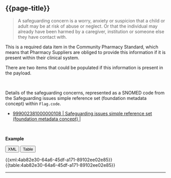 ## {{page-title}} <span class="mro-circle required"></span>

> A safeguarding concern is a worry, anxiety or suspicion that a child or adult may be at risk of abuse or neglect. Or that the individual may already have been harmed by a caregiver, institution or someone else they have contact with.

This is a required data item in the Community Pharmacy Standard, which means that Pharmacy Suppliers are obliged to provide this information if it is present within their clinical system.

There are two items that could be populated if this information is present in the payload.

<br />

Details of the safeguarding concerns, represented as a SNOMED code from the Safeguarding issues simple reference set (foundation metadata concept) within `Flag.code`.

- [999002381000000108 | Safeguarding issues simple reference set (foundation metadata concept) |](https://termbrowser.nhs.uk/?perspective=full&conceptId1=999002381000000108&edition=uk-edition)


<br />

**Example**

<button class="nhsd-a-button active" onclick="openTab(event, 'XML View')">XML</button>
<button class="nhsd-a-button nhsd-a-button--outline" onclick="openTab(event, 'Table View')">Table</button>

<div class="example" class="nhsd-!t-margin-bottom-6">
  <div id="XML View" class="tabcontent nhsd-!t-margin-bottom-6" style="display:block"> 
    {{xml:4ab82e30-64a6-45df-a171-89102ee02e85}}
  </div>
  <div id="Table View" class="tabcontent nhsd-!t-margin-bottom-6">
    {{table:4ab82e30-64a6-45df-a171-89102ee02e85}}
  </div>
</div>

---
